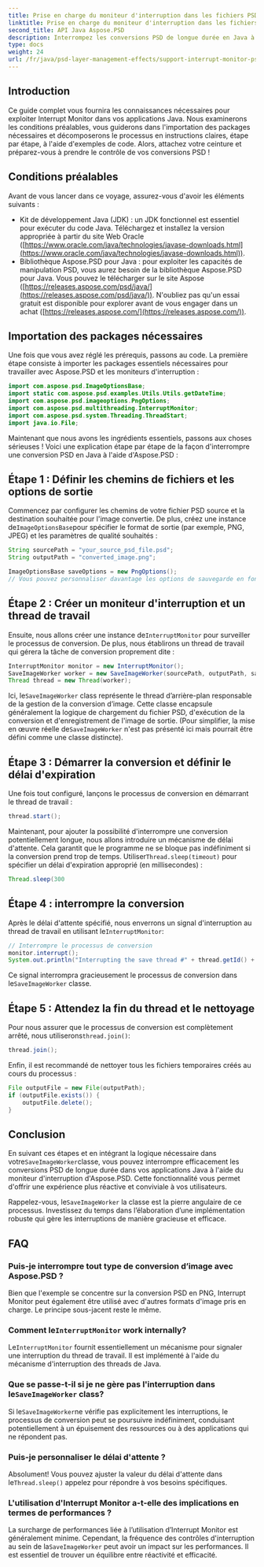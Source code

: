 ```yaml
---
title: Prise en charge du moniteur d'interruption dans les fichiers PSD - Java
linktitle: Prise en charge du moniteur d'interruption dans les fichiers PSD - Java
second_title: API Java Aspose.PSD
description: Interrompez les conversions PSD de longue durée en Java à l'aide du moniteur d'interruption d'Aspose.PSD. Découvrez comment mettre en œuvre une interruption gracieuse et améliorer l'expérience utilisateur.
type: docs
weight: 24
url: /fr/java/psd-layer-management-effects/support-interrupt-monitor-psd-files/
---
```

## Introduction

Ce guide complet vous fournira les connaissances nécessaires pour exploiter Interrupt Monitor dans vos applications Java. Nous examinerons les conditions préalables, vous guiderons dans l'importation des packages nécessaires et décomposerons le processus en instructions claires, étape par étape, à l'aide d'exemples de code. Alors, attachez votre ceinture et préparez-vous à prendre le contrôle de vos conversions PSD !

## Conditions préalables

Avant de vous lancer dans ce voyage, assurez-vous d'avoir les éléments suivants :

- Kit de développement Java (JDK) : un JDK fonctionnel est essentiel pour exécuter du code Java. Téléchargez et installez la version appropriée à partir du site Web Oracle ([https://www.oracle.com/java/technologies/javase-downloads.html](https://www.oracle.com/java/technologies/javase-downloads.html)).
- Bibliothèque Aspose.PSD pour Java : pour exploiter les capacités de manipulation PSD, vous aurez besoin de la bibliothèque Aspose.PSD pour Java. Vous pouvez le télécharger sur le site Aspose ([https://releases.aspose.com/psd/java/](https://releases.aspose.com/psd/java/)). N'oubliez pas qu'un essai gratuit est disponible pour explorer avant de vous engager dans un achat ([https://releases.aspose.com/](https://releases.aspose.com/)).

## Importation des packages nécessaires

Une fois que vous avez réglé les prérequis, passons au code. La première étape consiste à importer les packages essentiels nécessaires pour travailler avec Aspose.PSD et les moniteurs d'interruption :

```java
import com.aspose.psd.ImageOptionsBase;
import static com.aspose.psd.examples.Utils.Utils.getDateTime;
import com.aspose.psd.imageoptions.PngOptions;
import com.aspose.psd.multithreading.InterruptMonitor;
import com.aspose.psd.system.Threading.ThreadStart;
import java.io.File;
```

Maintenant que nous avons les ingrédients essentiels, passons aux choses sérieuses ! Voici une explication étape par étape de la façon d'interrompre une conversion PSD en Java à l'aide d'Aspose.PSD :

## Étape 1 : Définir les chemins de fichiers et les options de sortie

 Commencez par configurer les chemins de votre fichier PSD source et la destination souhaitée pour l'image convertie. De plus, créez une instance de`ImageOptionsBase`pour spécifier le format de sortie (par exemple, PNG, JPEG) et les paramètres de qualité souhaités :

```java
String sourcePath = "your_source_psd_file.psd";
String outputPath = "converted_image.png";

ImageOptionsBase saveOptions = new PngOptions();
// Vous pouvez personnaliser davantage les options de sauvegarde en fonction du format souhaité (par exemple, définir la qualité JPEG)
```

## Étape 2 : Créer un moniteur d'interruption et un thread de travail

 Ensuite, nous allons créer une instance de`InterruptMonitor` pour surveiller le processus de conversion. De plus, nous établirons un thread de travail qui gérera la tâche de conversion proprement dite :

```java
InterruptMonitor monitor = new InterruptMonitor();
SaveImageWorker worker = new SaveImageWorker(sourcePath, outputPath, saveOptions, monitor);
Thread thread = new Thread(worker);
```

 Ici, le`SaveImageWorker` class représente le thread d’arrière-plan responsable de la gestion de la conversion d’image. Cette classe encapsule généralement la logique de chargement du fichier PSD, d'exécution de la conversion et d'enregistrement de l'image de sortie. (Pour simplifier, la mise en œuvre réelle de`SaveImageWorker` n'est pas présenté ici mais pourrait être défini comme une classe distincte).

## Étape 3 : Démarrer la conversion et définir le délai d'expiration

Une fois tout configuré, lançons le processus de conversion en démarrant le thread de travail :

```java
thread.start();
```

Maintenant, pour ajouter la possibilité d'interrompre une conversion potentiellement longue, nous allons introduire un mécanisme de délai d'attente. Cela garantit que le programme ne se bloque pas indéfiniment si la conversion prend trop de temps. Utiliser`Thread.sleep(timeout)` pour spécifier un délai d'expiration approprié (en millisecondes) :

```java
Thread.sleep(300
```

## Étape 4 : interrompre la conversion

 Après le délai d'attente spécifié, nous enverrons un signal d'interruption au thread de travail en utilisant le`InterruptMonitor`:

```java
// Interrompre le processus de conversion
monitor.interrupt();
System.out.println("Interrupting the save thread #" + thread.getId() + " at " + getDateTime().toString());
```

 Ce signal interrompra gracieusement le processus de conversion dans le`SaveImageWorker` classe.

## Étape 5 : Attendez la fin du thread et le nettoyage

 Pour nous assurer que le processus de conversion est complètement arrêté, nous utiliserons`thread.join()`:

```java
thread.join();
```

Enfin, il est recommandé de nettoyer tous les fichiers temporaires créés au cours du processus :

```java
File outputFile = new File(outputPath);
if (outputFile.exists()) {
    outputFile.delete();
}
```

## Conclusion

 En suivant ces étapes et en intégrant la logique nécessaire dans votre`SaveImageWorker`classe, vous pouvez interrompre efficacement les conversions PSD de longue durée dans vos applications Java à l'aide du moniteur d'interruption d'Aspose.PSD. Cette fonctionnalité vous permet d'offrir une expérience plus réactive et conviviale à vos utilisateurs.

 Rappelez-vous, le`SaveImageWorker` la classe est la pierre angulaire de ce processus. Investissez du temps dans l’élaboration d’une implémentation robuste qui gère les interruptions de manière gracieuse et efficace. 

## FAQ

### Puis-je interrompre tout type de conversion d’image avec Aspose.PSD ?

Bien que l'exemple se concentre sur la conversion PSD en PNG, Interrupt Monitor peut également être utilisé avec d'autres formats d'image pris en charge. Le principe sous-jacent reste le même.

###  Comment le`InterruptMonitor` work internally?

 Le`InterruptMonitor` fournit essentiellement un mécanisme pour signaler une interruption du thread de travail. Il est implémenté à l'aide du mécanisme d'interruption des threads de Java.

###  Que se passe-t-il si je ne gère pas l'interruption dans le`SaveImageWorker` class?

 Si le`SaveImageWorker`ne vérifie pas explicitement les interruptions, le processus de conversion peut se poursuivre indéfiniment, conduisant potentiellement à un épuisement des ressources ou à des applications qui ne répondent pas.

### Puis-je personnaliser le délai d'attente ?

 Absolument! Vous pouvez ajuster la valeur du délai d'attente dans le`Thread.sleep()` appelez pour répondre à vos besoins spécifiques.

### L'utilisation d'Interrupt Monitor a-t-elle des implications en termes de performances ?

 La surcharge de performances liée à l’utilisation d’Interrupt Monitor est généralement minime. Cependant, la fréquence des contrôles d'interruption au sein de la`SaveImageWorker` peut avoir un impact sur les performances. Il est essentiel de trouver un équilibre entre réactivité et efficacité.